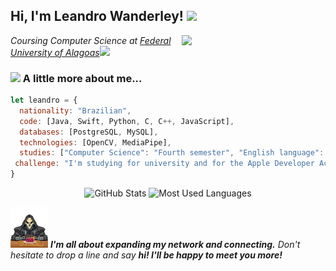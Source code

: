 <h2> Hi, I'm Leandro Wanderley! <img src="https://i.pinimg.com/originals/25/48/19/254819622e6fd49afb970451be88e8d0.gif" width="25"></h2>
<img align='right' src="https://camo.githubusercontent.com/0eda36005abd9bf7e72584afc2f6ef1e808a357cb65a07fc2fe5036ba5268df7/68747470733a2f2f692e70696e696d672e636f6d2f6f726967696e616c732f65382f66342f35332f65386634353334363961336563393765636433353464663436356437333931332e676966" width="230">
<p><em>Coursing Computer Science at <a href="https://ufal.br/">Federal University of Alagoas</a><img src="https://media0.giphy.com/media/WoWm8YzFQJg5i/200.gif?cid=790b7611ftmx8cbxla6am723q3kfh2bce59ud53e616bcrdy&ep=v1_gifs_search&rid=200.gif&ct=g" width="40"></br>
</em></p>


### <img src="https://blogger.googleusercontent.com/img/b/R29vZ2xl/AVvXsEjNvOywmcyKtDjBMH2L7PNynL3U3rHVKIAXzeJU0JfBrpnctZP4wQYZSYT6O9lB-YvMbaaGpsUFRIHRcmelKsIegaO0blx-WJpYfhF77eQuQ0M6kYhNKS_hLepcaxynBh3eCzhXaxIDCAnWKtM37xH-pMbmAtMu-6KF6rDvYNUK5uxl41sEkWfLI6PI/s480/duck_conf.gif" width="50"> A little more about me...  

```javascript
let leandro = {
  nationality: "Brazilian",
  code: [Java, Swift, Python, C, C++, JavaScript],
  databases: [PostgreSQL, MySQL],
  technologies: [OpenCV, MediaPipe],
  studies: ["Computer Science": "Fourth semester", "English language": "Advanced"],
 challenge: "I'm studying for university and for the Apple Developer Academy test"
}
```

<p align="center">   <img height="180rem" alt="GitHub Stats" src="https://github-readme-stats.vercel.app/api?username=leandro-odev&show_icons=true&theme=dark&bg_color=0d1117&border_radius=15&border_color=0d1117&count_private=true&rank_icon=github"/>   <img height="180rem" alt="Most Used Languages" src="https://github-readme-stats.vercel.app/api/top-langs/?username=leandro-odev&langs_count=5&layout=compact&theme=dark&bg_color=0d1117&border_radius=15&border_color=0d1117"/> </p>

<img src=output-onlinegiftools.gif width="60"> <em><b>I'm all about expanding my network and connecting.</b> Don't hesitate to drop a line and say <b>hi! I'll be happy to meet you more!</b> </em>
